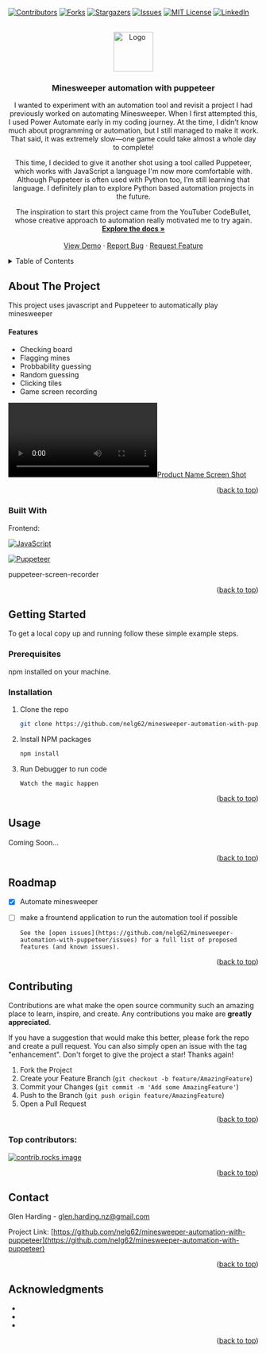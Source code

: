 <!-- # minesweeper-automation-with-puppeteer

testing puppeteer with JavaScript to try and automate playing minesweeper

Learning how to use puppeteer with javascript by creating an app to automatically play minesweeper on the web -->

<a id="readme-top"></a>

[![Contributors][contributors-shield]][contributors-url]
[![Forks][forks-shield]][forks-url]
[![Stargazers][stars-shield]][stars-url]
[![Issues][issues-shield]][issues-url]
[![MIT License][license-shield]][license-url]
[![LinkedIn][linkedin-shield]][linkedin-url]

<!-- PROJECT LOGO -->
<br />
<div align="center">
  <a href="https://github.com/nelg62/minesweeper-automation-with-puppeteer">
    <img src="images/logo.png" alt="Logo" width="80" height="80">
  </a>

<h3 align="center">Minesweeper automation with puppeteer</h3>

  <p align="center">
I wanted to experiment with an automation tool and revisit a project I had previously worked on automating Minesweeper. When I first attempted this, I used Power Automate early in my coding journey. At the time, I didn’t know much about programming or automation, but I still managed to make it work. That said, it was extremely slow—one game could take almost a whole day to complete!

This time, I decided to give it another shot using a tool called Puppeteer, which works with JavaScript a language I'm now more comfortable with. Although Puppeteer is often used with Python too, I’m still learning that language. I definitely plan to explore Python based automation projects in the future.

The inspiration to start this project came from the YouTuber CodeBullet, whose creative approach to automation really motivated me to try again.
<br />
<a href="https://github.com/nelg62/minesweeper-automation-with-puppeteer"><strong>Explore the docs »</strong></a>
<br />
<br />
<a href="https://github.com/nelg62/minesweeper-automation-with-puppeteer">View Demo</a>
·
<a href="https://github.com/nelg62/minesweeper-automation-with-puppeteer/issues/new?labels=bug&template=bug-report---.md">Report Bug</a>
·
<a href="https://github.com/nelg62/minesweeper-automation-with-puppeteer/issues/new?labels=enhancement&template=feature-request---.md">Request Feature</a>

  </p>
</div>

<!-- TABLE OF CONTENTS -->
<details>
  <summary>Table of Contents</summary>
  <ol>
    <li>
      <a href="#about-the-project">About The Project</a>
      <ul>
        <li><a href="#built-with">Built With</a></li>
      </ul>
    </li>
    <li>
      <a href="#getting-started">Getting Started</a>
      <ul>
        <li><a href="#prerequisites">Prerequisites</a></li>
        <li><a href="#installation">Installation</a></li>
      </ul>
    </li>
    <li><a href="#usage">Usage</a></li>
    <li><a href="#roadmap">Roadmap</a></li>
    <li><a href="#contributing">Contributing</a></li>
    <li><a href="#license">License</a></li>
    <li><a href="#contact">Contact</a></li>
    <li><a href="#acknowledgments">Acknowledgments</a></li>
  </ol>
</details>

<!-- ABOUT THE PROJECT -->

## About The Project

This project uses javascript and Puppeteer to automatically play minesweeper

<h4>Features</h4>
<ul>
<li>Checking board</li>
<li>Flagging mines</li>
<li>Probbability guessing</li>
<li>Random guessing</li>
<li>Clicking tiles</li>
<li>Game screen recording </li>
</ul>

[![Product Name Screen Shot][product-screenshot]](/recordings/minesweeper-run-winninggame.mp4)

<p align="right">(<a href="#readme-top">back to top</a>)</p>

### Built With

Frontend:

<!-- Javascript -->

[![JavaScript][JavaScript-shield]][Javascript-url]

<!-- Puppeteer -->

[![Puppeteer][puppeteer-shield]][puppeteer-url]

<!-- ![Puppeteer](https://img.shields.io/badge/Automation-Puppeteer-40B5A4?logo=puppeteer&logoColor=white) -->

puppeteer-screen-recorder

<!-- - [![React][React.js]][React-url]
- [![Next.js][Nextjs-shield]][Nextjs-url]
- [![MUI][mui-shield]][mui-url]
- [![Axios][Axios-shield]][Axios-url]

Backend:

- [![Express.js][ExpressJs-shield]][ExpressJs-url]
- [![Sequelize][Sequelize-shield]][Sequelize-url]
- [![MySQL][MySQL-shield]][MySQL-url]

Deployment Platforms:

Frontend:

- [![Netlify][Netlify-shield]][Netlify-url]

Backend:

- [![Render][Render-shield]][Render-url]

Database:

- [![Supabase][Supabase-shield]][Supabase-url] -->

<p align="right">(<a href="#readme-top">back to top</a>)</p>

<!-- GETTING STARTED -->

## Getting Started

To get a local copy up and running follow these simple example steps.

### Prerequisites

npm installed on your machine.

### Installation

1. Clone the repo
   ```sh
   git clone https://github.com/nelg62/minesweeper-automation-with-puppeteer
   ```
2. Install NPM packages
   ```sh
   npm install
   ```
3. Run Debugger to run code

   ```
   Watch the magic happen
   ```

<p align="right">(<a href="#readme-top">back to top</a>)</p>

<!-- USAGE EXAMPLES -->

## Usage

Coming Soon...

<!-- Use this space to show useful examples of how a project can be used. Additional screenshots, code examples and demos work well in this space. You may also link to more resources.

_For more examples, please refer to the [Documentation](https://example.com)_ -->

<p align="right">(<a href="#readme-top">back to top</a>)</p>

<!-- ROADMAP -->

## Roadmap

- [x] Automate minesweeper
- [ ] make a frountend application to run the automation tool if possible

      See the [open issues](https://github.com/nelg62/minesweeper-automation-with-puppeteer/issues) for a full list of proposed features (and known issues).

<p align="right">(<a href="#readme-top">back to top</a>)</p>

<!-- CONTRIBUTING -->

## Contributing

Contributions are what make the open source community such an amazing place to learn, inspire, and create. Any contributions you make are **greatly appreciated**.

If you have a suggestion that would make this better, please fork the repo and create a pull request. You can also simply open an issue with the tag "enhancement".
Don't forget to give the project a star! Thanks again!

1. Fork the Project
2. Create your Feature Branch (`git checkout -b feature/AmazingFeature`)
3. Commit your Changes (`git commit -m 'Add some AmazingFeature'`)
4. Push to the Branch (`git push origin feature/AmazingFeature`)
5. Open a Pull Request

<p align="right">(<a href="#readme-top">back to top</a>)</p>

### Top contributors:

<a href="https://github.com/nelg62/minesweeper-automation-with-puppeteer/graphs/contributors">
  <img src="https://contrib.rocks/image?repo=nelg62/minesweeper-automation-with-puppeteer" alt="contrib.rocks image" />
</a>

<!-- LICENSE -->

<!-- ## License

Distributed under the MIT License. See `LICENSE.txt` for more information. -->

<p align="right">(<a href="#readme-top">back to top</a>)</p>

<!-- CONTACT -->

## Contact

Glen Harding - glen.harding.nz@gmail.com

Project Link: [https://github.com/nelg62/minesweeper-automation-with-puppeteer](https://github.com/nelg62/minesweeper-automation-with-puppeteer)

<p align="right">(<a href="#readme-top">back to top</a>)</p>

<!-- ACKNOWLEDGMENTS -->

## Acknowledgments

- []()
- []()
- []()

<p align="right">(<a href="#readme-top">back to top</a>)</p>

<!-- MARKDOWN LINKS & IMAGES -->
<!-- https://www.markdownguide.org/basic-syntax/#reference-style-links -->

[contributors-shield]: https://img.shields.io/github/contributors/nelg62/minesweeper-automation-with-puppeteer.svg?style=for-the-badge
[contributors-url]: https://github.com/nelg62/minesweeper-automation-with-puppeteer/graphs/contributors
[forks-shield]: https://img.shields.io/github/forks/nelg62/minesweeper-automation-with-puppeteer.svg?style=for-the-badge
[forks-url]: https://github.com/nelg62/minesweeper-automation-with-puppeteer/network/members
[stars-shield]: https://img.shields.io/github/stars/nelg62/minesweeper-automation-with-puppeteer.svg?style=for-the-badge
[stars-url]: https://github.com/nelg62/minesweeper-automation-with-puppeteer/stargazers
[issues-shield]: https://img.shields.io/github/issues/nelg62/minesweeper-automation-with-puppeteer.svg?style=for-the-badge
[issues-url]: https://github.com/nelg62/minesweeper-automation-with-puppeteer/issues
[license-shield]: https://img.shields.io/github/license/nelg62/minesweeper-automation-with-puppeteer.svg?style=for-the-badge
[license-url]: https://github.com/nelg62/minesweeper-automation-with-puppeteer/blob/master/LICENSE.txt
[linkedin-shield]: https://img.shields.io/badge/-LinkedIn-black.svg?style=for-the-badge&logo=linkedin&colorB=555
[linkedin-url]: https://linkedin.com/in/glen-harding-5a1317114
[product-screenshot]: /recordings/minesweeper-run-winninggame.mp4
[Next.js]: https://img.shields.io/badge/next.js-000000?style=for-the-badge&logo=nextdotjs&logoColor=white
[Next-url]: https://nextjs.org/
[React.js]: https://img.shields.io/badge/React-20232A?style=for-the-badge&logo=react&logoColor=61DAFB
[React-url]: https://reactjs.org/
[Vue.js]: https://img.shields.io/badge/Vue.js-35495E?style=for-the-badge&logo=vuedotjs&logoColor=4FC08D
[Vue-url]: https://vuejs.org/
[Angular.io]: https://img.shields.io/badge/Angular-DD0031?style=for-the-badge&logo=angular&logoColor=white
[Angular-url]: https://angular.io/
[Svelte.dev]: https://img.shields.io/badge/Svelte-4A4A55?style=for-the-badge&logo=svelte&logoColor=FF3E00
[Svelte-url]: https://svelte.dev/
[Laravel.com]: https://img.shields.io/badge/Laravel-FF2D20?style=for-the-badge&logo=laravel&logoColor=white
[Laravel-url]: https://laravel.com
[Bootstrap.com]: https://img.shields.io/badge/Bootstrap-563D7C?style=for-the-badge&logo=bootstrap&logoColor=white
[Bootstrap-url]: https://getbootstrap.com
[JQuery.com]: https://img.shields.io/badge/jQuery-0769AD?style=for-the-badge&logo=jquery&logoColor=white
[JQuery-url]: https://jquery.com
[mui-url]: https://mui.com/
[mui-shield]: https://img.shields.io/badge/mui-06B6D4?style=for-the-badge&logo=mui&logoColor=white
[ExpressJs-url]: https://expressjs.com/
[ExpressJs-shield]: https://img.shields.io/badge/Express.js-000000?style=for-the-badge&logo=express&logoColor=white
[NodeJs-shield]: https://img.shields.io/badge/Node.js-339933?style=for-the-badge&logo=node.js&logoColor=white
[NodeJs-url]: https://nodejs.org/
[ReactRouter-shield]: https://img.shields.io/badge/React%20Router-CA4245?style=for-the-badge&logo=reactrouter&logoColor=white
[ReactRouter-url]: https://reactrouter.com/
[Axios-shield]: https://img.shields.io/badge/Axios-5A29E4?style=for-the-badge&logo=axios&logoColor=white
[Axios-url]: https://axios-http.com/
[Sequelize-shield]: https://img.shields.io/badge/Sequelize-52B0E7?style=for-the-badge&logo=sequelize&logoColor=white
[Sequelize-url]: https://sequelize.org/
[MySQL-shield]: https://img.shields.io/badge/MySQL-4479A1?style=for-the-badge&logo=mysql&logoColor=white
[MySQL-url]: https://www.mysql.com/
[Netlify-shield]: https://img.shields.io/badge/Netlify-00C7B7?style=for-the-badge&logo=netlify&logoColor=white
[Netlify-url]: https://www.netlify.com/
[Render-shield]: https://img.shields.io/badge/Render-46E3B7?style=for-the-badge&logo=render&logoColor=white
[Render-url]: https://render.com/
[Nextjs-shield]: https://img.shields.io/badge/Next.js-000000?style=for-the-badge&logo=nextdotjs&logoColor=white
[Nextjs-url]: https://nextjs.org/
[Supabase-shield]: https://img.shields.io/badge/Supabase-3ECF8E?style=for-the-badge&logo=supabase&logoColor=white
[Supabase-url]: https://supabase.com/
[JavaScript-shield]: https://img.shields.io/badge/Code-JavaScript-F7DF1E?logo=javascript&logoColor=black
[JavaScript-url]: https://www.javascript.com/
[puppeteer-shield]: https://img.shields.io/badge/Automation-Puppeteer-40B5A4?logo=puppeteer&logoColor=white
[puppeteer-url]: https://pptr.dev/
